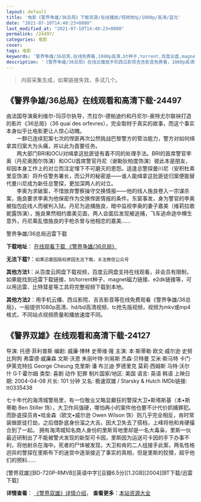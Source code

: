 ```yaml
---
layout: default
title: '电影《警界争雄/36总局》下载资源/在线播放/视频地址/1080p/高清/蓝光'
date: "2021-07-10T14:40:23+0800"
last_modified_at: "2021-07-10T14:40:23+0800"
permalink: /24497/
categories: 电影
cover:
tags: 电影
keywords: '警界争雄/36总局,在线免费看,1080p高清,bt种子,torrent,百度云盘,magnet,磁力链,迅雷下载资源'
description: '《警界争雄/36总局》在线云播放手机西瓜影院吉吉影音免费看，1080p高清bd/hd未删减完整版和tc抢先枪版，mkv/mp4格式，附带bt/torrent种子、magnet/磁力链、百度云盘、网盘资源迅雷下载链接'
---
```


>内容采集生成，如果链接失效，多试几个。


## 《警界争雄/36总局》在线观看和高清下载-24497

由法国导演奥利维尔-玛莎尔执导，杰拉尔-德帕迪约和丹尼尔-奥特尤尔联袂打造的影片《36总局》（36 quai des orfevres），完全取材于真实的故事，而这个事实本身似乎比电影更让人惊心动魄。<br />　　一群已连续犯案七次的悍匪再次公然挑战巴黎警方的管治能力，警方对如何缉拿其归案大为头痛，并以此为首要任务。<br />　　两大部门BRI和OCU对缉拿这批匪徒有着不同的处理手法。BRI的首席警官李奥（丹尼奥图尔饰演）和OCU首席警官丹尼（谢勒狄柏度饰演）彼此本是朋友，却因本身工作上的对立而注定埋下不可磨灭的恩怨。适逢总警探曼川尼（安积杜素里亚饰演）将升任警务署长，而公开的秘密是——谁人能缉拿这批匪徒归案便能替代曼川尼成为新任总警探，更加深两人的对立。<br />　　李奥为求破案，不惜放弃警察操守交换情报&mdash;—他的线人施良卷入一宗谋杀案，施良要求李奥为他保密作为交换悍匪情报的条件。东窗事发，身为警官的李奥被指包庇线人而被判入狱。丹尼为追捕施良，暗中监视李奥的妻子嘉美（维莉拉歌妮露饰演），施良果然相约嘉美见面，两人会面后发现被追捕，飞车逃命途中横生意外，丹尼乘乱借施良的手枪杀曾与他相恋的嘉美……


警界争雄/36总局迅雷下载

**下载地址**： [在线观看下载 《警界争雄/36总局》](https://www.993dy.com//vod-detail-id-23697.html) 


**无法下载?**：`如果迅雷因版权原因无法下载，关注微信公众号 `

**其他方法1**：从百度云网盘下载视频，百度云网盘支持在线观看，非会员有限制，如果能找到迅雷下载链接、bt/torrent种子、magnet磁力链接、e2dk链接等，可以用迅雷、比特彗星等工具将完整视频下载到本地。

**其他方法2**：用手机云播、西瓜影院、吉吉影音等在线免费观看《警界争雄/36总局》，一般提供1080p高清、hd/bd高清视频、tc抢先版视频，视频为mkv或mp4格式，不同站点视频质量和播放速度不同。


## 《警界双雄》在线观看和高清下载-24127

导演: 托德·菲利普斯 编剧: 威廉·博林 史蒂维·隆 主演: 本·斯蒂勒 欧文·威尔逊 史努比狗狗 弗雷德·威廉森 文斯·沃恩 朱丽叶特·刘易斯 杰森·贝特曼 艾米·斯马特 卡门·伊莱克特拉 George Cheung 克里斯·潘 布兰迪·罗德里克 莫莉·西姆斯 马特·沃尔什 G·T·霍尔姆 类型: 喜剧 动作 犯罪 制片国家/地区: 美国 语言: 英语 韩语 上映日期: 2004-04-08 片长: 101 分钟 又名: 极速双雄 / Starsky & Hutch IMDb链接: tt0335438

七十年代的海湾城警局里，有一位敬业又略显癫狂的警探大卫•斯塔斯基（本•斯蒂勒 Ben Stiller 饰），大卫作风强硬，哪怕再小的案件他也要不计代价抓捕罪犯。而卧底探员肯•哈金森（欧文•威尔逊 Owen Wilson 饰）则几乎完全相反，肯时常装做匪徒打劫，之后借卧底身份溜之大吉。因大卫失去了搭档，上峰将他和肯硬撮合到了一起。 拥有海湾城知名商人身份的里斯背地里却是一名大毒枭，里斯一伙最近研制出了不能被警犬发现的新型可卡因，里斯因为运送可卡因的手下办事不利，将他射杀在海中。死者的尸体被发现，大卫和肯的二人组接手此案，两名性格迥异的警探在里斯布下的迷宫中逐渐接近了事实的真相，但是里斯的狡猾，超乎他们的预料……


[警界双雄][BD-720P-RMVB][英语中字][豆瓣6.5分][1.2GB][2004][BT下载/迅雷下载]

**详情查看**： [《警界双雄》详情介绍](/movie/24127/)， **查看更多**：[本站资源大全](/movie/t/all/)

